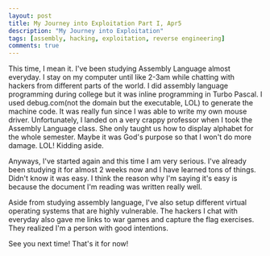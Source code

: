```yaml
---
layout: post
title: My Journey into Exploitation Part I, Apr5
description: "My Journey into Exploitation"
tags: [assembly, hacking, exploitation, reverse engineering]
comments: true
---
```

This time, I mean it. I've been studying Assembly Language almost everyday. I stay on my computer until like 2-3am while chatting with hackers from different parts of the world. I did assembly language programming during college but it was inline programming in Turbo Pascal. I used debug.com(not the domain but the executable, LOL) to generate the machine code. It was really fun since I was able to write my own mouse driver. Unfortunately, I landed on a very crappy professor when I took the Assembly Language class. She only taught us how to display alphabet for the whole semester. Maybe it was God's purpose so that I won't do more damage. LOL! Kidding aside.

Anyways, I've started again and this time I am very serious. I've already been studying it for almost 2 weeks now and I have learned tons of things. Didn't know it was easy. I think the reason why I'm saying it's easy is because the document I'm reading was written really well.

Aside from studying assembly language, I've also setup different virtual operating systems that are highly vulnerable. The hackers I chat with everyday also gave me links to war games and capture the flag exercises. They realized I'm a person with good intentions.

See you next time! That's it for now!